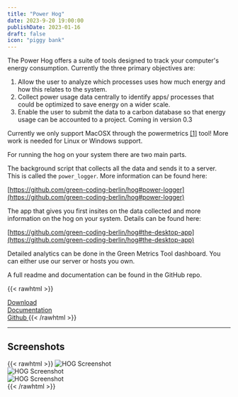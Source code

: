 ```yaml
---
title: "Power Hog"
date: 2023-9-20 19:00:00
publishDate: 2023-01-16
draft: false
icon: "piggy bank"
---
```


The Power Hog offers a suite of tools designed to track your computer's energy consumption.
Currently the three primary objectives are:

1) Allow the user to analyze which processes uses how much energy and how this relates to the system.
2) Collect power usage data centrally to identify apps/ processes that could be optimized to save energy on a wider scale.
3) Enable the user to submit the data to a carbon database so that energy usage can be accounted to a project. Coming
   in version 0.3

Currently we only support MacOSX through the powermetrics [[1]](https://www.green-coding.berlin/blog/power-measurement-on-macos/) tool!
More work is needed for Linux or Windows support.

For running the hog on your system there are two main parts.

The background script that collects all the data and sends it to a server. This is called the `power_logger`. More
information can be found here:

[https://github.com/green-coding-berlin/hog#power-logger](https://github.com/green-coding-berlin/hog#power-logger)

The app that gives you first insites on the data collected and more information on the hog on your system. Details
can be found here:

[https://github.com/green-coding-berlin/hog#the-desktop-app](https://github.com/green-coding-berlin/hog#the-desktop-app)

Detailed analytics can be done in the Green Metrics Tool dashboard. You can either use our server or hosts you own.

A full readme and documentation can be found in the GitHub repo.

{{< rawhtml >}}
<a class="ui labeled button" href="https://github.com/green-coding-berlin/hog/releases">
    <div class="ui button">
        <i class="arrow alternate circle down icon"></i>
    </div>
    <span class="ui basic label">
        Download
    </span>
</a>
<a class="ui labeled button" href="https://github.com/green-coding-berlin/hog/blob/main/README.md#the-power-hog">
    <div class="ui button">
        <i class="book icon"></i>
    </div>
    <span class="ui basic label">
        Documentation
    </span>
</a>
<a class="ui labeled button" href="https://github.com/green-coding-berlin/hog/">
    <div class="ui button">
        <i class="code branch icon"></i>
    </div>
    <span class="ui basic label">
        Github
    </span>
</a>
{{< /rawhtml >}}

---

## Screenshots

{{< rawhtml >}}
<img class="ui rounded bordered image" src="/img/projects/hog-power-logger.avif" alt="HOG Screenshot" loading="lazy" style="margin:auto;">
<br>
<img class="ui rounded bordered image" src="/img/projects/hog-mac-app.avif" alt="HOG Screenshot" loading="lazy" style="margin:auto;">
<br>
<img class="ui rounded bordered image" src="/img/projects/hog-website.avif" alt="HOG Screenshot" loading="lazy" style="margin:auto;">
<br>
{{< /rawhtml >}}
